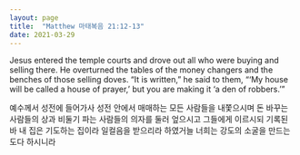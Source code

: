 ```yaml
---
layout: page
title:  "Matthew 마태복음 21:12-13"
date: 2021-03-29
---
```

Jesus entered the temple courts and drove out all who were buying and selling there. He overturned the tables of the money changers and the benches of those selling doves. “It is written,” he said to them, “‘My house will be called a house of prayer,’ but you are making it ‘a den of robbers.’”

예수께서 성전에 들어가사 성전 안에서 매매하는 모든 사람들을 내쫓으시며 돈 바꾸는 사람들의 상과 비둘기 파는 사람들의 의자를 둘러 엎으시고 그들에게 이르시되 기록된 바 내 집은 기도하는 집이라 일컬음을 받으리라 하였거늘 너희는 강도의 소굴을 만드는도다 하시니라
